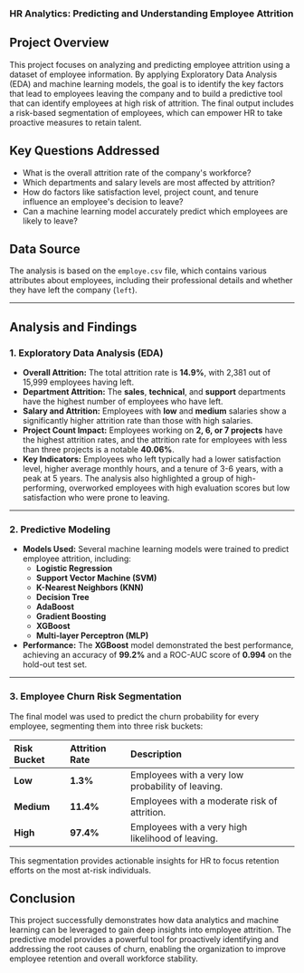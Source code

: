 ### HR Analytics: Predicting and Understanding Employee Attrition

## Project Overview

This project focuses on analyzing and predicting employee attrition using a dataset of employee information. By applying Exploratory Data Analysis (EDA) and machine learning models, the goal is to identify the key factors that lead to employees leaving the company and to build a predictive tool that can identify employees at high risk of attrition. The final output includes a risk-based segmentation of employees, which can empower HR to take proactive measures to retain talent.

## Key Questions Addressed

* What is the overall attrition rate of the company's workforce?
* Which departments and salary levels are most affected by attrition?
* How do factors like satisfaction level, project count, and tenure influence an employee's decision to leave?
* Can a machine learning model accurately predict which employees are likely to leave?

## Data Source

The analysis is based on the `employe.csv` file, which contains various attributes about employees, including their professional details and whether they have left the company (`left`).

---

## Analysis and Findings

### 1. Exploratory Data Analysis (EDA)

* **Overall Attrition:** The total attrition rate is **14.9%**, with 2,381 out of 15,999 employees having left.
* **Department Attrition:** The **sales**, **technical**, and **support** departments have the highest number of employees who have left.
* **Salary and Attrition:** Employees with **low** and **medium** salaries show a significantly higher attrition rate than those with high salaries.
* **Project Count Impact:** Employees working on **2, 6, or 7 projects** have the highest attrition rates, and the attrition rate for employees with less than three projects is a notable **40.06%**.
* **Key Indicators:** Employees who left typically had a lower satisfaction level, higher average monthly hours, and a tenure of 3-6 years, with a peak at 5 years. The analysis also highlighted a group of high-performing, overworked employees with high evaluation scores but low satisfaction who were prone to leaving.

---

### 2. Predictive Modeling

* **Models Used:** Several machine learning models were trained to predict employee attrition, including:
    * **Logistic Regression**
    * **Support Vector Machine (SVM)**
    * **K-Nearest Neighbors (KNN)**
    * **Decision Tree**
    * **AdaBoost**
    * **Gradient Boosting**
    * **XGBoost**
    * **Multi-layer Perceptron (MLP)**
* **Performance:** The **XGBoost** model demonstrated the best performance, achieving an accuracy of **99.2%** and a ROC-AUC score of **0.994** on the hold-out test set.

---

### 3. Employee Churn Risk Segmentation

The final model was used to predict the churn probability for every employee, segmenting them into three risk buckets:

| Risk Bucket | Attrition Rate | Description |
| :--- | :--- | :--- |
| **Low** | **1.3%** | Employees with a very low probability of leaving. |
| **Medium** | **11.4%** | Employees with a moderate risk of attrition. |
| **High** | **97.4%** | Employees with a very high likelihood of leaving. |

This segmentation provides actionable insights for HR to focus retention efforts on the most at-risk individuals.

## Conclusion

This project successfully demonstrates how data analytics and machine learning can be leveraged to gain deep insights into employee attrition. The predictive model provides a powerful tool for proactively identifying and addressing the root causes of churn, enabling the organization to improve employee retention and overall workforce stability.
